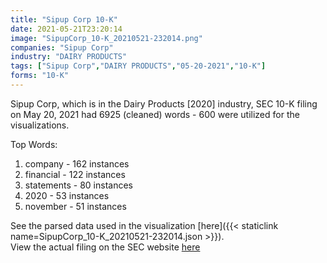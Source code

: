 ```yaml
---
title: "Sipup Corp 10-K"
date: 2021-05-21T23:20:14
image: "SipupCorp_10-K_20210521-232014.png"
companies: "Sipup Corp"
industry: "DAIRY PRODUCTS"
tags: ["Sipup Corp","DAIRY PRODUCTS","05-20-2021","10-K"]
forms: "10-K"
---
```

Sipup Corp, which is in the Dairy Products [2020] industry, SEC 10-K filing on May 20, 2021 had 6925 (cleaned) words - 600 were utilized for the visualizations.

Top Words:
1. company - 162 instances
2. financial - 122 instances
3. statements - 80 instances
4. 2020 - 53 instances
5. november - 51 instances


See the parsed data used in the visualization [here]({{< staticlink name=SipupCorp_10-K_20210521-232014.json >}}).  
View the actual filing on the SEC website [here](https://www.sec.gov/Archives/edgar/data/1563227/0001213900-21-028130.txt)